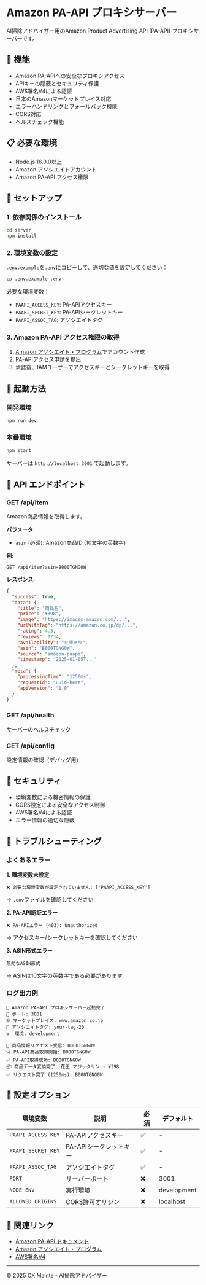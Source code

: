 # Amazon PA-API プロキシサーバー

AI掃除アドバイザー用のAmazon Product Advertising API (PA-API) プロキシサーバーです。

## 🚀 機能

- Amazon PA-APIへの安全なプロキシアクセス
- APIキーの隠蔽とセキュリティ保護
- AWS署名V4による認証
- 日本のAmazonマーケットプレイス対応
- エラーハンドリングとフォールバック機能
- CORS対応
- ヘルスチェック機能

## 📋 必要な環境

- Node.js 16.0.0以上
- Amazon アソシエイトアカウント
- Amazon PA-API アクセス権限

## 🔧 セットアップ

### 1. 依存関係のインストール

```bash
cd server
npm install
```

### 2. 環境変数の設定

`.env.example`を`.env`にコピーして、適切な値を設定してください：

```bash
cp .env.example .env
```

必要な環境変数：
- `PAAPI_ACCESS_KEY`: PA-APIアクセスキー
- `PAAPI_SECRET_KEY`: PA-APIシークレットキー  
- `PAAPI_ASSOC_TAG`: アソシエイトタグ

### 3. Amazon PA-API アクセス権限の取得

1. [Amazon アソシエイト・プログラム](https://affiliate.amazon.co.jp/)でアカウント作成
2. PA-APIアクセス申請を提出
3. 承認後、IAMユーザーでアクセスキーとシークレットキーを取得

## 🚀 起動方法

### 開発環境
```bash
npm run dev
```

### 本番環境
```bash
npm start
```

サーバーは `http://localhost:3001` で起動します。

## 📡 API エンドポイント

### GET /api/item
Amazon商品情報を取得します。

**パラメータ:**
- `asin` (必須): Amazon商品ID (10文字の英数字)

**例:**
```
GET /api/item?asin=B000TGNG0W
```

**レスポンス:**
```json
{
  "success": true,
  "data": {
    "title": "商品名",
    "price": "¥398",
    "image": "https://images-amazon.com/...",
    "urlWithTag": "https://amazon.co.jp/dp/...",
    "rating": 4.3,
    "reviews": 1234,
    "availability": "在庫あり",
    "asin": "B000TGNG0W",
    "source": "amazon-paapi",
    "timestamp": "2025-01-05T..."
  },
  "meta": {
    "processingTime": "1250ms",
    "requestId": "uuid-here",
    "apiVersion": "1.0"
  }
}
```

### GET /api/health
サーバーのヘルスチェック

### GET /api/config
設定情報の確認（デバッグ用）

## 🔐 セキュリティ

- 環境変数による機密情報の保護
- CORS設定による安全なアクセス制御
- AWS署名V4による認証
- エラー情報の適切な隠蔽

## 🐛 トラブルシューティング

### よくあるエラー

**1. 環境変数未設定**
```
❌ 必要な環境変数が設定されていません: ['PAAPI_ACCESS_KEY']
```
→ `.env`ファイルを確認してください

**2. PA-API認証エラー**
```
❌ PA-APIエラー (403): Unauthorized
```
→ アクセスキー/シークレットキーを確認してください

**3. ASIN形式エラー**
```
無効なASIN形式
```
→ ASINは10文字の英数字である必要があります

### ログ出力例

```
🚀 Amazon PA-API プロキシサーバー起動完了
📡 ポート: 3001
🌐 マーケットプレイス: www.amazon.co.jp
🔑 アソシエイトタグ: your-tag-20
⚙️  環境: development

🚀 商品情報リクエスト受信: B000TGNG0W
🔍 PA-API商品取得開始: B000TGNG0W
✅ PA-API取得成功: B000TGNG0W
📦 商品データ変換完了: 花王 マジックリン - ¥398
✅ リクエスト完了 (1250ms): B000TGNG0W
```

## 📝 設定オプション

| 環境変数 | 説明 | 必須 | デフォルト |
|---------|------|------|------------|
| `PAAPI_ACCESS_KEY` | PA-APIアクセスキー | ✅ | - |
| `PAAPI_SECRET_KEY` | PA-APIシークレットキー | ✅ | - |
| `PAAPI_ASSOC_TAG` | アソシエイトタグ | ✅ | - |
| `PORT` | サーバーポート | ❌ | 3001 |
| `NODE_ENV` | 実行環境 | ❌ | development |
| `ALLOWED_ORIGINS` | CORS許可オリジン | ❌ | localhost |

## 🔗 関連リンク

- [Amazon PA-API ドキュメント](https://webservices.amazon.com/paapi5/documentation/)
- [Amazon アソシエイト・プログラム](https://affiliate.amazon.co.jp/)
- [AWS署名V4](https://docs.aws.amazon.com/general/latest/gr/signature-version-4.html)

---

© 2025 CX Mainte - AI掃除アドバイザー